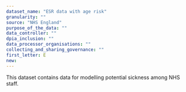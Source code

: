 ```yaml
---
dataset_name: "ESR data with age risk"
granularity: ""
source: "NHS England"
purpose_of_the_data: ""
data_controller: ""
dpia_inclusion: ""
data_processor_organisations: ""
collecting_and_sharing_governance: ""
first_letter: E
new: 
---
```

This dataset contains data for modelling potential sickness among NHS staff.